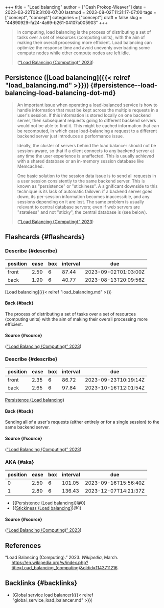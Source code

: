 +++
title = "Load balancing"
author = ["Cash Prokop-Weaver"]
date = 2023-03-22T08:31:00-07:00
lastmod = 2023-08-02T11:31:17-07:00
tags = ["concept", "concept"]
categories = ["concept"]
draft = false
slug = "44890929-fa24-4a69-b261-04107a005903"
+++

> In computing, load balancing is the process of distributing a set of tasks over a set of resources (computing units), with the aim of making their overall processing more efficient. Load balancing can optimize the response time and avoid unevenly overloading some compute nodes while other compute nodes are left idle.
>
> (<a href="#citeproc_bib_item_1">“Load Balancing (Computing)” 2023</a>)


## Persistence ([Load balancing]({{< relref "load_balancing.md" >}})) {#persistence--load-balancing-load-balancing-dot-md}

> An important issue when operating a load-balanced service is how to handle information that must be kept across the multiple requests in a user's session. If this information is stored locally on one backend server, then subsequent requests going to different backend servers would not be able to find it. This might be cached information that can be recomputed, in which case load-balancing a request to a different backend server just introduces a performance issue.
>
> Ideally, the cluster of servers behind the load balancer should not be session-aware, so that if a client connects to any backend server at any time the user experience is unaffected. This is usually achieved with a shared database or an in-memory session database like Memcached.
>
> One basic solution to the session data issue is to send all requests in a user session consistently to the same backend server. This is known as "persistence" or "stickiness". A significant downside to this technique is its lack of automatic failover: if a backend server goes down, its per-session information becomes inaccessible, and any sessions depending on it are lost. The same problem is usually relevant to central database servers; even if web servers are "stateless" and not "sticky", the central database is (see below).
>
> (<a href="#citeproc_bib_item_1">“Load Balancing (Computing)” 2023</a>)


## Flashcards {#flashcards}


### Describe {#describe}

| position | ease | box | interval | due                  |
|----------|------|-----|----------|----------------------|
| front    | 2.50 | 6   | 87.44    | 2023-09-02T01:03:00Z |
| back     | 1.90 | 6   | 40.77    | 2023-08-13T20:09:56Z |

[Load balancing]({{< relref "load_balancing.md" >}})


#### Back {#back}

The process of distributing a set of tasks over a set of resources (computing units) with the aim of making their overall processing more efficient.


#### Source {#source}

(<a href="#citeproc_bib_item_1">“Load Balancing (Computing)” 2023</a>)


### Describe {#describe}

| position | ease | box | interval | due                  |
|----------|------|-----|----------|----------------------|
| front    | 2.35 | 6   | 86.72    | 2023-09-23T10:19:14Z |
| back     | 2.65 | 6   | 97.84    | 2023-10-16T12:01:54Z |

[Persistence (Load balancing)](#persistence--load-balancing-load-balancing-dot-md)


#### Back {#back}

Sending all of a user's requests (either entirely or for a single session) to the same backend server.


#### Source {#source}

(<a href="#citeproc_bib_item_1">“Load Balancing (Computing)” 2023</a>)


### AKA {#aka}

| position | ease | box | interval | due                  |
|----------|------|-----|----------|----------------------|
| 0        | 2.50 | 6   | 101.05   | 2023-09-16T15:56:40Z |
| 1        | 2.80 | 6   | 136.43   | 2023-12-07T14:21:37Z |

-   {{[Persistence (Load balancing)](#persistence--load-balancing-load-balancing-dot-md)}@0}
-   {{[Stickiness (Load balancing)](#persistence--load-balancing-load-balancing-dot-md)}@1}


#### Source {#source}

(<a href="#citeproc_bib_item_1">“Load Balancing (Computing)” 2023</a>)

## References

<style>.csl-entry{text-indent: -1.5em; margin-left: 1.5em;}</style><div class="csl-bib-body">
  <div class="csl-entry"><a id="citeproc_bib_item_1"></a>“Load Balancing (Computing).” 2023. <i>Wikipedia</i>, March. <a href="https://en.wikipedia.org/w/index.php?title=Load_balancing_(computing)&oldid=1143711216">https://en.wikipedia.org/w/index.php?title=Load_balancing_(computing)&#38;oldid=1143711216</a>.</div>
</div>


## Backlinks {#backlinks}

-   [Global service load balancer]({{< relref "global_service_load_balancer.md" >}})
